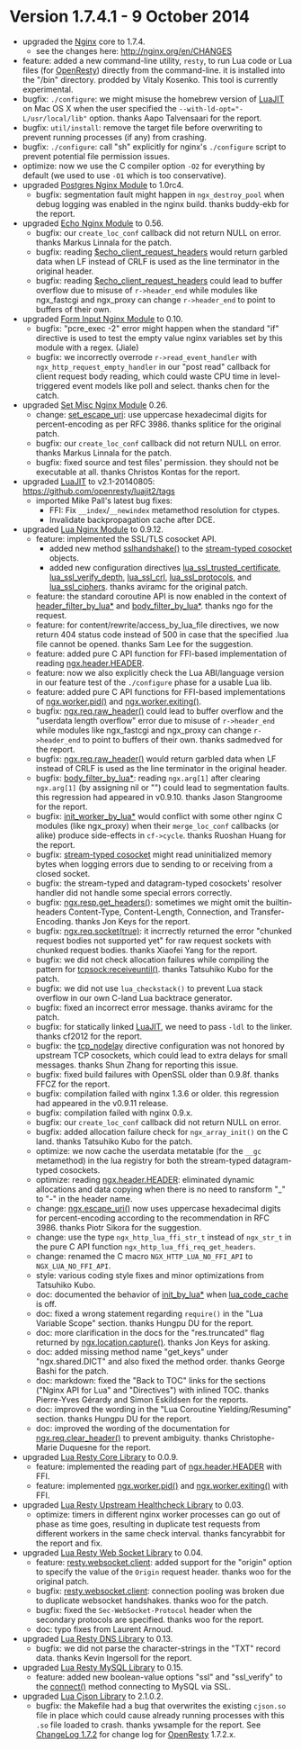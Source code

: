 <!---
    @title         ChangeLog 1.7.4
    @creator       Yichun Zhang
    @created       2014-08-16 21:45 GMT
    @modifier      Yichun Zhang
    @modifier_link yichun-zhang
    @modified      2014-10-10 00:00 GMT
    @changes       57
--->


#  Version 1.7.4.1 - 9 October 2014
* upgraded the [Nginx](nginx.html) core to 1.7.4.
    * see the changes here: http://nginx.org/en/CHANGES
* feature: added a new command-line utility, `resty`, to run Lua code or Lua
files (for [OpenResty](openresty.html)) directly from the command-line. it is
installed into the "<prefix>/bin" directory. prodded by Vitaly Kosenko. This
tool is currently experimental.
* bugfix: `./configure`: we might misuse the homebrew version of [LuaJIT](luajit.html) on
Mac OS X when the user specified the `--with-ld-opt="-L/usr/local/lib"` option.
thanks Aapo Talvensaari for the report.
* bugfix: `util/install`: remove the target file before overwriting to prevent
running processes (if any) from crashing.
* bugfix: `./configure`: call "sh" explicitly for nginx's `./configure` script
to prevent potential file permission issues.
* optimize: now we use the C compiler option `-O2` for everything by default
(we used to use `-O1` which is too conservative).
* upgraded [Postgres Nginx Module](postgres-nginx-module.html) to 1.0rc4.
    * bugfix: segmentation fault might happen in `ngx_destroy_pool` when debug logging was enabled in the nginx build. thanks buddy-ekb for the report.
* upgraded [Echo Nginx Module](echo-nginx-module.html) to 0.56.
    *  bugfix: our `create_loc_conf` callback did not return NULL on error. thanks Markus Linnala for the patch.
    * bugfix: reading [$echo_client_request_headers](https://github.com/openresty/echo-nginx-module#echo_client_request_headers) would return garbled data when LF instead of CRLF is used as the line terminator in the original header.
    * bugfix: reading [$echo_client_request_headers](https://github.com/openresty/echo-nginx-module#echo_client_request_headers) could lead to buffer overflow due to misuse of `r->header_end` while modules like ngx_fastcgi and ngx_proxy can change `r->header_end` to point to buffers of their own.
* upgraded [Form Input Nginx Module](form-input-nginx-module.html) to 0.10.
    * bugfix: "pcre_exec -2" error might happen when the standard "if" directive is used to test the empty value nginx variables set by this module with a regex. (Jiale)
    * bugfix: we incorrectly overrode `r->read_event_handler` with `ngx_http_request_empty_handler` in our "post read" callback for client request body reading, which could waste CPU time in level-triggered event models like poll and select. thanks chen for the catch.
* upgraded [Set Misc Nginx Module](set-misc-nginx-module.html) 0.26.
    * change: [set_escape_uri](https://github.com/openresty/set-misc-nginx-module#set_escape_uri): use uppercase hexadecimal digits for percent-encoding as per RFC 3986. thanks splitice for the original patch.
    *  bugfix: our `create_loc_conf` callback did not return NULL on error. thanks Markus Linnala for the patch.
    * bugfix: fixed source and test files' permission. they should not be executable at all. thanks Christos Kontas for the report.
* upgraded [LuaJIT](luajit.html) to v2.1-20140805: https://github.com/openresty/luajit2/tags
    * imported Mike Pall's latest bug fixes:
        * FFI: Fix `__index`/`__newindex` metamethod resolution for ctypes.
        * Invalidate backpropagation cache after DCE.
* upgraded [Lua Nginx Module](lua-nginx-module.html) to 0.9.12.
    * feature: implemented the SSL/TLS cosocket API.
        * added new method [sslhandshake()](https://github.com/openresty/lua-nginx-module#tcpsocksslhandshake) to the [stream-typed cosocket](https://github.com/openresty/lua-nginx-module#ngxsockettcp) objects.
        * added new configuration directives [lua_ssl_trusted_certificate](https://github.com/openresty/lua-nginx-module#lua_ssl_trusted_certificate), [lua_ssl_verify_depth](https://github.com/openresty/lua-nginx-module#lua_ssl_verify_depth), [lua_ssl_crl](https://github.com/openresty/lua-nginx-module#lua_ssl_crl), [lua_ssl_protocols](https://github.com/openresty/lua-nginx-module#lua_ssl_protocols), and [lua_ssl_ciphers](https://github.com/openresty/lua-nginx-module#lua_ssl_ciphers). thanks aviramc for the original patch.
    * feature: the standard coroutine API is now enabled in the context of [header_filter_by_lua*](https://github.com/openresty/lua-nginx-module#header_filter_by_lua) and [body_filter_by_lua*](https://github.com/openresty/lua-nginx-module#body_filter_by_lua). thanks ngo for the request.
    * feature: for content/rewrite/access_by_lua_file directives, we now return 404 status code instead of 500 in case that the specified .lua file cannot be opened. thanks Sam Lee for the suggestion.
    * feature: added pure C API function for FFI-based implementation of reading [ngx.header.HEADER](https://github.com/openresty/lua-nginx-module#ngxheaderheader).
    * feature: now we also explicitly check the Lua ABI/language version in our feature test of the `./configure` phase for a usable Lua lib.
    * feature: added pure C API functions for FFI-based implementations of [ngx.worker.pid()](https://github.com/openresty/lua-nginx-module#ngxworkerpid) and [ngx.worker.exiting()](https://github.com/openresty/lua-nginx-module#ngxworkerexiting).
    * bugfix: [ngx.req.raw_header()](https://github.com/openresty/lua-nginx-module#ngxreqraw_header) could lead to buffer overflow and the "userdata length overflow" error due to misuse of `r->header_end` while modules like ngx_fastcgi and ngx_proxy can change `r->header_end` to point to buffers of their own. thanks sadmedved for the report.
    * bugfix: [ngx.req.raw_header()](https://github.com/openresty/lua-nginx-module#ngxreqraw_header) would return garbled data when LF instead of CRLF is used as the line terminator in the original header.
    * bugfix: [body_filter_by_lua*](https://github.com/openresty/lua-nginx-module#body_filter_by_lua): reading `ngx.arg[1]` after clearing `ngx.arg[1]` (by assigning nil or "") could lead to segmentation faults. this regression had appeared in v0.9.10. thanks Jason Stangroome for the report.
    * bugfix: [init_worker_by_lua*](https://github.com/openresty/lua-nginx-module#init_worker_by_lua_file) would conflict with some other nginx C modules (like ngx_proxy) when their `merge_loc_conf` callbacks (or alike) produce side-effects in `cf->cycle`. thanks Ruoshan Huang for the report.
    * bugfix: [stream-typed cosocket](https://github.com/openresty/lua-nginx-module#ngxsockettcp) might read uninitialized memory bytes when logging errors due to sending to or receiving from a closed socket.
    * bugfix: the stream-typed and datagram-typed cosockets' resolver handler did not handle some special errors correctly.
    * bugfix: [ngx.resp.get_headers()](https://github.com/openresty/lua-nginx-module#ngxrespget_headers): sometimes we might omit the builtin-headers Content-Type, Content-Length, Connection, and Transfer-Encoding. thanks Jon Keys for the report.
    * bugfix: [ngx.req.socket(true)](https://github.com/openresty/lua-nginx-module#ngxreqsocket): it incrrectly returned the error "chunked request bodies not supported yet" for raw request sockets with chunked request bodies. thanks Xiaofei Yang for the report.
    * bugfix: we did not check allocation failures while compiling the pattern for [tcpsock:receiveuntil()](https://github.com/openresty/lua-nginx-module#tcpsockreceiveuntil). thanks Tatsuhiko Kubo for the patch.
    * bugfix: we did not use `lua_checkstack()` to prevent Lua stack overflow in our own C-land Lua backtrace generator.
    * bugfix: fixed an incorrect error message. thanks aviramc for the patch.
    * bugfix: for statically linked [LuaJIT](luajit.html), we need to pass `-ldl` to the linker. thanks cf2012 for the report.
    * bugfix: the [tcp_nodelay](http://nginx.org/en/docs/http/ngx_http_core_module.html#tcp_nodelay) directive configuration was not honored by upstream TCP cosockets, which could lead to extra delays for small messages. thanks Shun Zhang for reporting this issue.
    * bugfix: fixed build failures with OpenSSL older than 0.9.8f. thanks FFCZ for the report.
    * bugfix: compilation failed with nginx 1.3.6 or older. this regression had appeared in the v0.9.11 release.
    * bugfix: compilation failed with nginx 0.9.x.
    * bugfix: our `create_loc_conf` callback did not return NULL on error.
    * bugfix: added allocation failure check for `ngx_array_init()` on the C land. thanks Tatsuhiko Kubo for the patch.
    * optimize: we now cache the userdata metatable (for the `__gc` metamethod) in the lua registry for both the stream-typed datagram-typed cosockets.
    * optimize: reading [ngx.header.HEADER](https://github.com/openresty/lua-nginx-module#ngxheaderheader): eliminated dynamic allocations and data copying when there is no need to ransform "_" to "-" in the header name.
    * change: [ngx.escape_uri()](https://github.com/openresty/lua-nginx-module#ngxescape_uri) now uses uppercase hexadecimal digits for percent-encoding according to the recommendation in RFC 3986. thanks Piotr Sikora for the suggestion.
    * change: use the type `ngx_http_lua_ffi_str_t` instead of `ngx_str_t` in the pure C API function `ngx_http_lua_ffi_req_get_headers`.
    * change: renamed the C macro `NGX_HTTP_LUA_NO_FFI_API` to `NGX_LUA_NO_FFI_API`.
    * style: various coding style fixes and minor optimizations from Tatsuhiko Kubo.
    * doc: documented the behavior of [init_by_lua*](https://github.com/openresty/lua-nginx-module#init_by_lua) when [lua_code_cache](https://github.com/openresty/lua-nginx-module#lua_code_cache) is off.
    * doc: fixed a wrong statement regarding `require()` in the "Lua Variable Scope" section. thanks Hungpu DU for the report.
    * doc: more clarification in the docs for the "res.truncated" flag returned by [ngx.location.capture()](https://github.com/openresty/lua-nginx-module#ngxlocationcapture). thanks Jon Keys for asking.
    * doc: added missing method name "get_keys" under "ngx.shared.DICT" and also fixed the method order. thanks George Bashi for the patch.
    * doc: markdown: fixed the "Back to TOC" links for the sections ("Nginx API for Lua" and "Directives") with inlined TOC. thanks Pierre-Yves Gérardy and Simon Eskildsen for the reports.
    * doc: improved the wording in the "Lua Coroutine Yielding/Resuming" section. thanks Hungpu DU for the report.
    * doc: improved the wording of the documentation for [ngx.req.clear_header()](https://github.com/openresty/lua-nginx-module#ngxreqclear_header) to prevent ambiguity. thanks Christophe-Marie Duquesne for the report.
* upgraded [Lua Resty Core Library](lua-resty-core-library.html) to 0.0.9.
    * feature: implemented the reading part of [ngx.header.HEADER](https://github.com/openresty/lua-nginx-module#ngxheaderheader) with FFI.
    * feature: implemented [ngx.worker.pid()](https://github.com/openresty/lua-nginx-module#ngxworkerpid) and [ngx.worker.exiting()](https://github.com/openresty/lua-nginx-module#ngxworkerexiting) with FFI.
* upgraded [Lua Resty Upstream Healthcheck Library](lua-resty-upstream-healthcheck-library.html) to 0.03.
    * optimize: timers in different nginx worker processes can go out of phase as time goes, resulting in duplicate test requests from different workers in the same check interval. thanks fancyrabbit for the report and fix.
* upgraded [Lua Resty Web Socket Library](lua-resty-web-socket-library.html) to 0.04.
    * feature: [resty.websocket.client](https://github.com/openresty/lua-resty-websocket#restywebsocketclient): added support for the "origin" option to specify the value of the `Origin` request header. thanks woo for the original patch.
    * bugfix: [resty.websocket.client](https://github.com/openresty/lua-resty-websocket#restywebsocketclient): connection pooling was broken due to duplicate websocket handshakes. thanks woo for the patch.
    * bugfix: fixed the `Sec-WebSocket-Protocol` header when the secondary protocols are specified. thanks woo for the report.
    * doc: typo fixes from Laurent Arnoud.
* upgraded [Lua Resty DNS Library](lua-resty-dns-library.html) to 0.13.
    * bugfix: we did not parse the character-strings in the "TXT" record data. thanks Kevin Ingersoll for the report.
* upgraded [Lua Resty MySQL Library](lua-resty-mysql-library.html) to 0.15.
    * feature: added new boolean-value options "ssl" and "ssl_verify" to the [connect()](https://github.com/openresty/lua-resty-mysql#connect) method connecting to MySQL via SSL.
* upgraded [Lua Cjson Library](lua-cjson-library.html) to 2.1.0.2.
    * bugfix: the Makefile had a bug that overwrites the existing `cjson.so` file in place which could cause already running processes with this `.so` file loaded to crash. thanks ywsample for the report.
See [ChangeLog 1.7.2](changelog-1007002.html) for change log for [OpenResty](openresty.html) 1.7.2.x.
